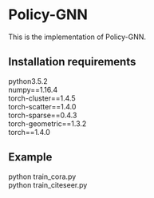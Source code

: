 # Policy-GNN
This is the implementation of Policy-GNN.

## Installation requirements
python3.5.2 <br />
numpy==1.16.4  <br />
torch-cluster==1.4.5  <br />
torch-scatter==1.4.0  <br />
torch-sparse==0.4.3  <br />
torch-geometric==1.3.2  <br />
torch==1.4.0

## Example
python train_cora.py <br />
python train_citeseer.py

